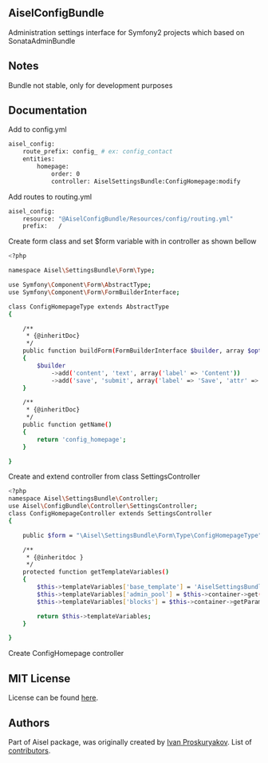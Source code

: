 AiselConfigBundle
-----------------------------------
Administration settings interface for Symfony2 projects which based on SonataAdminBundle

Notes
-------------
Bundle not stable, only for development purposes

Documentation
-------------

Add to config.yml<br/>
```bash
aisel_config:
    route_prefix: config_ # ex: config_contact
    entities:
        homepage:
            order: 0
            controller: AiselSettingsBundle:ConfigHomepage:modify
```

Add routes to routing.yml<br/>
```bash
aisel_config:
    resource: "@AiselConfigBundle/Resources/config/routing.yml"
    prefix:   /
```

Create form class and set $form variable with in controller as shown bellow<br/>
```bash
<?php

namespace Aisel\SettingsBundle\Form\Type;

use Symfony\Component\Form\AbstractType;
use Symfony\Component\Form\FormBuilderInterface;

class ConfigHomepageType extends AbstractType
{

    /**
     * {@inheritDoc}
     */
    public function buildForm(FormBuilderInterface $builder, array $options)
    {
        $builder
            ->add('content', 'text', array('label' => 'Content'))
            ->add('save', 'submit', array('label' => 'Save', 'attr' => array('class' => 'btn btn-primary')));
    }

    /**
     * {@inheritDoc}
     */
    public function getName()
    {
        return 'config_homepage';
    }

}
```

Create and extend controller from class SettingsController<br/>
```bash
<?php
namespace Aisel\SettingsBundle\Controller;
use Aisel\ConfigBundle\Controller\SettingsController;
class ConfigHomepageController extends SettingsController
{

    public $form = "\Aisel\SettingsBundle\Form\Type\ConfigHomepageType";

    /**
     * {@inheritdoc }
     */
    protected function getTemplateVariables()
    {
        $this->templateVariables['base_template'] = 'AiselSettingsBundle::layout.html.twig';
        $this->templateVariables['admin_pool'] = $this->container->get('sonata.admin.pool');
        $this->templateVariables['blocks'] = $this->container->getParameter('sonata.admin.configuration.dashboard_blocks');

        return $this->templateVariables;
    }

}
```

Create ConfigHomepage controller<br/>

MIT License
-----------------------------------

License can be found [here](https://github.com/ivanproskuryakov/Aisel/blob/master/LICENSE).

Authors
-----------------------------------

Part of Aisel package, was originally created by [Ivan Proskuryakov](http://www.magazento.com).
List of [contributors](https://github.com/ivanproskuryakov/AiselConfigBundle/graphs/contributors).